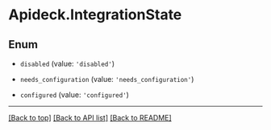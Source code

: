 # Apideck.IntegrationState

## Enum


* `disabled` (value: `'disabled'`)

* `needs_configuration` (value: `'needs_configuration'`)

* `configured` (value: `'configured'`)


---

[[Back to top]](#) [[Back to API list]](../../../../README.md#documentation-for-api-endpoints) [[Back to README]](../../../../README.md)


